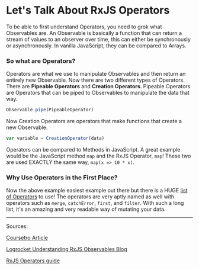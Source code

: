 # Let's Talk About RxJS Operators

To be able to first understand Operators, you need to grok what Observables are. An Observable is basically a function that can return a stream of values to an observer over time, this can either be synchronously or asynchronously. In vanilla JavaScript, they can be compared to Arrays.

### So what are Operators?

Operators are what we use to manipulate Observables and then return an entirely new Observable. Now there are two different types of Operators. There are **Pipeable Operators** and **Creation Operators**. Pipeable Operators are Operators that can be piped to Observables to manipulate the data that way.

```js
Observable.pipe(PipeableOperator)
```

Now Creation Operators are operators that make functions that create a new Observable. 

```js
var variable = CreationOperator(data)
```

Operators can be compared to Methods in JavaScript. A great example would be the JavaScript method `map` and the RxJS Operator, `map`! These two are used EXACTLY the same way, `map(x => 10 * x)`.

### Why Use Operators in the First Place?
Now the above example easiest example out there but there is a HUGE [list of Operators](https://www.learnrxjs.io/learn-rxjs/operators) to use! The operators are very aptly named as well with operators such as `merge`, `catchError`, `first`, and `filter`. With such a long list, it's an amazing and very readable way of mutating your data.

---

Sources:

[Coursetro Article](https://coursetro.com/posts/code/150/RxJS-Operators-Tutorial---Learn-How-to-Transform-Observables#:~:text=What%20is%20an%20RxJS%20Operator,and%20return%20a%20new%20observable.&text=Operators%20are%20known%20as%20pure,variables%20outside%20of%20its%20scope.)

[Logrocket Understanding RxJS Observables Blog](https://blog.logrocket.com/understanding-rxjs-observables/)

[RxJS Operators guide](https://rxjs-dev.firebaseapp.com/guide/operators)